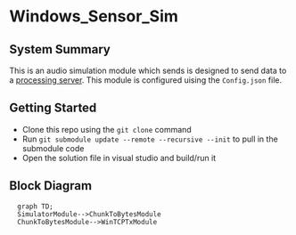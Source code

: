 # Windows_Sensor_Sim

## System Summary

This is an audio simulation module which sends is designed to send data to a [processing server](https://github.com/Sense-Scape/Windows_Proc_Serv).
This module is configured uising the ```Config.json``` file. 

## Getting Started

- Clone this repo using the ```git clone``` command
- Run ```git submodule update --remote --recursive --init``` to pull in the submodule code
- Open the solution file in visual studio and build/run it

## Block Diagram

``` mermaid
  graph TD;
  SimulatorModule-->ChunkToBytesModule
  ChunkToBytesModule-->WinTCPTxModule
```

